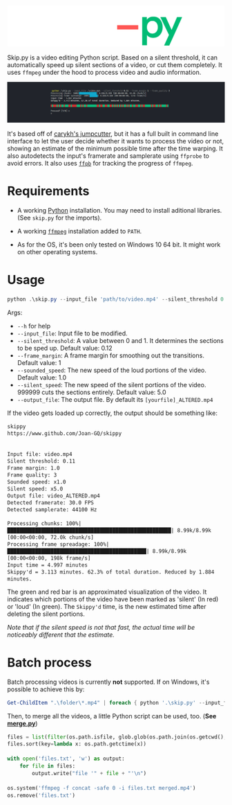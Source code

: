 <div align='center'>
  <img src="./assets/skippy-logo.png">
</div>

Skip.py is a video editing Python script. Based on a silent threshold, it can automatically speed up silent sections of a video, or cut them completely. It uses `ffmpeg` under the hood to process video and audio information.

![](assets/skippy-test.png)

It's based off of [carykh's jumpcutter](https://www.github.com/carykh/jumpcutter), but it has a full built in command line interface to let the user decide whether it wants to process the video or not, showing an estimate of the minimum possible time after the time warping. It also autodetects the input's framerate and samplerate using `ffprobe` to avoid errors. It also uses [`ffpb`](https://www.github.com/althonos/ffpb) for tracking the progress of `ffmpeg`.



# Requirements

- A working [Python](https://www.python.org/) installation.
  You may need to install aditional libraries. (See `skip.py` for the imports).

- A working [`ffmpeg`](https://ffmpeg.org/) installation added to `PATH`.

- As for the OS, it's been only tested on Windows 10 64 bit. It might work on other operating systems.


# Usage

```powershell
python .\skip.py --input_file 'path/to/video.mp4' --silent_threshold 0.11 --frame_margin 1 --frame_quality 3
```

Args:
- `--h` for help
 - `--input_file`: Input file to be modified.
 - `--silent_threshold`: A value between 0 and 1. It determines the sections to be sped up. Default value: 0.12
 - `--frame_margin`: A frame margin for smoothing out the transitions. Default value: 1
 - `--sounded_speed`: The new speed of the loud portions of the video. Default value: 1.0
 - `--silent_speed`: The new speed of the silent portions of the video.  999999 cuts the sections entirely. Default value: 5.0
 - `--output_file`: The output file. By default its `[yourfile]_ALTERED.mp4`
 
 If the video gets loaded up correctly, the output should be something like:
 
 ```powerhsell
 skippy
https://www.github.com/Joan-GQ/skippy


Input file: video.mp4
Silent threshold: 0.11
Frame margin: 1.0
Frame quality: 3
Sounded speed: x1.0
Silent speed: x5.0
Output file: video_ALTERED.mp4
Detected framerate: 30.0 FPS
Detected samplerate: 44100 Hz

Processing chunks: 100%|█████████████████████████████████████████████████████| 8.99k/8.99k [00:00<00:00, 72.0k chunk/s]
Processing frame spreadage: 100%|█████████████████████████████████████████████| 8.99k/8.99k [00:00<00:00, 198k frame/s]
Input time = 4.997 minutes
Skippy'd = 3.113 minutes. 62.3% of total duration. Reduced by 1.884 minutes.
```

The green and red bar is an approximated visualization of the video. It indicates which portions of the video have been marked as 'silent' (In red) or 'loud' (In green). The `Skippy'd` time, is the new estimated time after deleting the silent portions.

*Note that if the silent speed is not that fast, the actual time will be noticeably different that the estimate.*

# Batch process

Batch processing videos is currently **not** supported.
If on Windows, it's possible to achieve this by:
```powershell
Get-ChildItem ".\folder\*.mp4" | foreach { python '.\skip.py' --input_file $_.FullName --force true }
```

Then, to merge all the videos, a little Python script can be used, too. (**See [merge.py](./merge.py)**)

```python
files = list(filter(os.path.isfile, glob.glob(os.path.join(os.getcwd(), '*.mp4'))))
files.sort(key=lambda x: os.path.getctime(x))

with open('files.txt', 'w') as output:
    for file in files:
        output.write("file '" + file + "'\n")

os.system('ffmpeg -f concat -safe 0 -i files.txt merged.mp4')
os.remove('files.txt')
```
